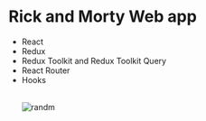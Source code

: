 <h1>Rick and Morty Web app</h1>
<ul>
<li>React</li>
<li>Redux</li>
<li>Redux Toolkit and Redux Toolkit Query</li>
<li>React Router</li>
<li>Hooks</li>

<br/>


![randm](https://user-images.githubusercontent.com/63549062/184538671-74969d50-8148-408d-bd7c-cdfcbe2bb693.png)
